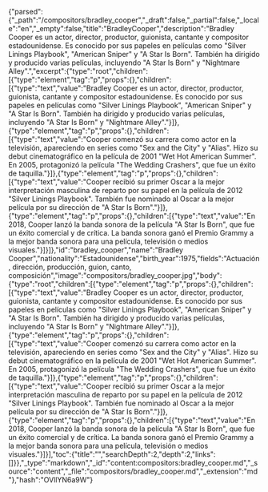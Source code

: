 {"parsed":{"_path":"/compositors/bradley_cooper","_draft":false,"_partial":false,"_locale":"en","_empty":false,"title":"BradleyCooper","description":"Bradley Cooper es un actor, director, productor, guionista, cantante y compositor estadounidense. Es conocido por sus papeles en películas como \"Silver Linings Playbook\", \"American Sniper\" y \"A Star Is Born\". También ha dirigido y producido varias películas, incluyendo \"A Star Is Born\" y \"Nightmare Alley\".","excerpt":{"type":"root","children":[{"type":"element","tag":"p","props":{},"children":[{"type":"text","value":"Bradley Cooper es un actor, director, productor, guionista, cantante y compositor estadounidense. Es conocido por sus papeles en películas como \"Silver Linings Playbook\", \"American Sniper\" y \"A Star Is Born\". También ha dirigido y producido varias películas, incluyendo \"A Star Is Born\" y \"Nightmare Alley\"."}]},{"type":"element","tag":"p","props":{},"children":[{"type":"text","value":"Cooper comenzó su carrera como actor en la televisión, apareciendo en series como \"Sex and the City\" y \"Alias\". Hizo su debut cinematográfico en la película de 2001 \"Wet Hot American Summer\". En 2005, protagonizó la película \"The Wedding Crashers\", que fue un éxito de taquilla."}]},{"type":"element","tag":"p","props":{},"children":[{"type":"text","value":"Cooper recibió su primer Oscar a la mejor interpretación masculina de reparto por su papel en la película de 2012 \"Silver Linings Playbook\". También fue nominado al Oscar a la mejor película por su dirección de \"A Star Is Born\"."}]},{"type":"element","tag":"p","props":{},"children":[{"type":"text","value":"En 2018, Cooper lanzó la banda sonora de la película \"A Star Is Born\", que fue un éxito comercial y de crítica. La banda sonora ganó el Premio Grammy a la mejor banda sonora para una película, televisión o medios visuales."}]}]},"id":"bradley_cooper","name":"Bradley Cooper","nationality":"Estadounidense","birth_year":1975,"fields":"Actuación, dirección, producción, guion, canto, composición","image":"compositors/bradley_cooper.jpg","body":{"type":"root","children":[{"type":"element","tag":"p","props":{},"children":[{"type":"text","value":"Bradley Cooper es un actor, director, productor, guionista, cantante y compositor estadounidense. Es conocido por sus papeles en películas como \"Silver Linings Playbook\", \"American Sniper\" y \"A Star Is Born\". También ha dirigido y producido varias películas, incluyendo \"A Star Is Born\" y \"Nightmare Alley\"."}]},{"type":"element","tag":"p","props":{},"children":[{"type":"text","value":"Cooper comenzó su carrera como actor en la televisión, apareciendo en series como \"Sex and the City\" y \"Alias\". Hizo su debut cinematográfico en la película de 2001 \"Wet Hot American Summer\". En 2005, protagonizó la película \"The Wedding Crashers\", que fue un éxito de taquilla."}]},{"type":"element","tag":"p","props":{},"children":[{"type":"text","value":"Cooper recibió su primer Oscar a la mejor interpretación masculina de reparto por su papel en la película de 2012 \"Silver Linings Playbook\". También fue nominado al Oscar a la mejor película por su dirección de \"A Star Is Born\"."}]},{"type":"element","tag":"p","props":{},"children":[{"type":"text","value":"En 2018, Cooper lanzó la banda sonora de la película \"A Star Is Born\", que fue un éxito comercial y de crítica. La banda sonora ganó el Premio Grammy a la mejor banda sonora para una película, televisión o medios visuales."}]}],"toc":{"title":"","searchDepth":2,"depth":2,"links":[]}},"_type":"markdown","_id":"content:compositors:bradley_cooper.md","_source":"content","_file":"compositors/bradley_cooper.md","_extension":"md"},"hash":"OVllYN6a9W"}